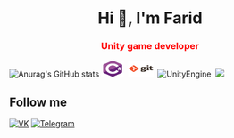 <h1 align="center">Hi 👋, I'm Farid</h1>
<h3 align="center"><span style="color:red">Unity game developer</span> </h3>


![Anurag's GitHub stats](https://github-readme-stats.vercel.app/api?username=Farid357&show_icons=true&theme=tokyonight)
   <img src="https://raw.githubusercontent.com/devicons/devicon/1119b9f84c0290e0f0b38982099a2bd027a48bf1/icons/csharp/csharp-original.svg" title="С#" alt="C#" width = "40" height = "30"/>&nbsp;
    <img src ="https://github.com/devicons/devicon/blob/master/icons/git/git-original-wordmark.svg" width="45" height="30"/>&nbsp;
  <img src="https://www.nvidia.com/content/dam/en-zz/Solutions/geforce/news/unity-engine-adding-dlss/geforce-rtx-unity-nvidia-dlss-integration-ogimage.jpg" title="UnityEngine" alt="UnityEngine" width = "60" height = "30"/>&nbsp;
<img src ="https://img.shields.io/badge/Rider-000000.svg?style=for-the-badge&logo=Rider&logoColor=crimson&color=black"/>&nbsp;


## **Follow me**
[![VK](https://img.shields.io/badge/-Vkontakte-090900?style=for-the-badge&logo=vk&logoColor=blue)](https://vk.com/yusubov7)
[![Telegram](https://img.shields.io/badge/Telegram-000000.svg?style=for-the-badge&logo=Telegram&color=black)](https://web.telegram.org/k/#@Vadimovon)
